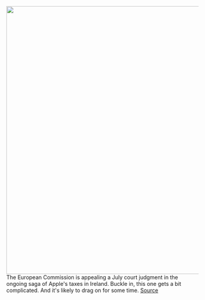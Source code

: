 <img src='https://cdn.vox-cdn.com/thumbor/mUVVkMM-CGGmWGO2YPdkzqkln3s=/0x0:2040x1360/1200x800/filters:focal(857x517:1183x843)/cdn.vox-cdn.com/uploads/chorus_image/image/67470722/acastro_170731_1777_0006_v1.0.jpg' width='700px' /><br/>
The European Commission is appealing a July court judgment in the ongoing saga of Apple's taxes in Ireland. Buckle in, this one gets a bit complicated. And it's likely to drag on for some time.
<a href='https://www.theverge.com/2020/9/25/21456383/eu-commission-appeal-taxes-ireland'> Source <a/>